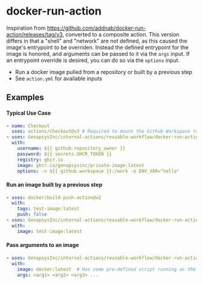 # docker-run-action

Inspiration from https://github.com/addnab/docker-run-action/releases/tag/v3, converted to a composite action. This version differs in that a "shell" and "network" are not defined, as this caused the image's entrypoint to be overriden. Instead the defined entrypoint for the image is honored, and arguments can be passed to it via the `args` input. If an entrypoint override is desired, you can do so via the `options` input.

- Run a docker image pulled from a repository or built by a previous step
- See `action.yml` for available inputs

## Examples

#### Typical Use Case

```yaml
- name: Checkout
  uses: actions/checkout@v3 # Required to mount the Github Workspace to a volume
- uses: GenapsysInc/internal-actions/reusable-workflow/docker-run-action@main
  with:
    username: ${{ github.repository_owner }}
    password: ${{ secrets.GHCR_TOKEN }}
    registry: ghcr.io
    image: ghcr.io/genapsysinc/private-image:latest
    options: -v ${{ github.workspace }}:/work -e ENV_VAR="hello"
```

#### Run an image built by a previous step
```yaml
- uses: docker/build-push-action@v2
  with:
    tags: test-image:latest
    push: false
- uses: GenapsysInc/internal-actions/reusable-workflow/docker-run-action@main
  with:
    image: test-image:latest
```

#### Pass arguments to an image
```yaml
- uses: GenapsysInc/internal-actions/reusable-workflow/docker-run-action@main
  with:
    image: docker:latest  # Has some pre-defined script running as the entrypoint
    args: <arg1> <arg2> <arg3> ...
```
